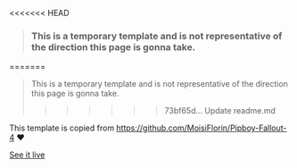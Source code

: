 <<<<<<< HEAD
> ### This is a temporary template and is not representative of the direction this page is gonna take.
=======
> This is a temporary template and is not representative of the direction this page is gonna take. 
>>>>>>> 73bf65d... Update readme.md

This template is copied from https://github.com/MoisiFlorin/Pipboy-Fallout-4 ♥

[See it live](https://krokette.github.io/)
